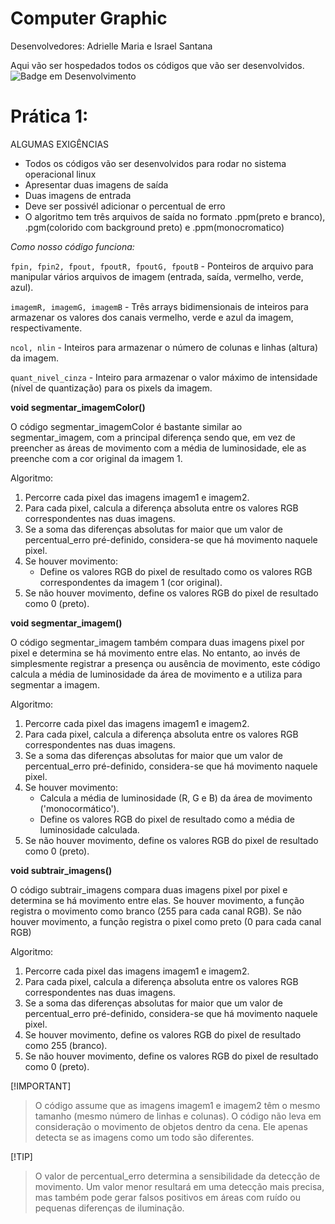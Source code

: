 # Computer Graphic

Desenvolvedores: Adrielle Maria e Israel Santana

Aqui vão ser hospedados todos os códigos que vão ser desenvolvidos.</br>
![Badge em Desenvolvimento](http://img.shields.io/static/v1?label=STATUS&message=%20CONCLUIDO&color=blue&style=for-the-badge)

# Prática 1: 

ALGUMAS EXIGÊNCIAS

- Todos os códigos vão ser desenvolvidos para rodar no sistema operacional linux
- Apresentar duas imagens de saída
- Duas imagens de entrada
- Deve ser possivél  adicionar o percentual de erro
- O algoritmo tem três arquivos de saída no formato .ppm(preto e branco), .pgm(colorido com background preto) e .ppm(monocromatico)

*Como nosso código funciona:*

`fpin, fpin2, fpout, fpoutR, fpoutG, fpoutB` - Ponteiros de arquivo para manipular vários arquivos de imagem (entrada, saída, vermelho, verde, azul).

`imagemR, imagemG, imagemB` - Três arrays bidimensionais de inteiros para armazenar os valores dos canais vermelho, verde e azul da imagem, respectivamente.

`ncol, nlin` - Inteiros para armazenar o número de colunas e linhas (altura) da imagem.

`quant_nivel_cinza` - Inteiro para armazenar o valor máximo de intensidade (nível de quantização) para os pixels da imagem.


**void segmentar_imagemColor()**

O código segmentar_imagemColor é bastante similar ao segmentar_imagem, com a principal diferença sendo que, em vez de preencher as áreas de movimento com a média de luminosidade, ele as preenche com a cor original da imagem 1.

Algoritmo:
1. Percorre cada pixel das imagens imagem1 e imagem2.
2. Para cada pixel, calcula a diferença absoluta entre os valores RGB correspondentes nas duas imagens.
3. Se a soma das diferenças absolutas for maior que um valor de percentual_erro pré-definido, considera-se que há movimento naquele pixel.
4. Se houver movimento:
    - Define os valores RGB do pixel de resultado como os valores RGB correspondentes da imagem 1 (cor original).
5. Se não houver movimento, define os valores RGB do pixel de resultado como 0 (preto).

**void segmentar_imagem()**

O código segmentar_imagem também compara duas imagens pixel por pixel e determina se há movimento entre elas. No entanto, ao invés de simplesmente registrar a presença ou ausência de movimento, este código calcula a média de luminosidade da área de movimento e a utiliza para segmentar a imagem.

Algoritmo:
1. Percorre cada pixel das imagens imagem1 e imagem2.
2. Para cada pixel, calcula a diferença absoluta entre os valores RGB correspondentes nas duas imagens.
3. Se a soma das diferenças absolutas for maior que um valor de percentual_erro pré-definido, considera-se que há movimento naquele pixel.
4. Se houver movimento:
    - Calcula a média de luminosidade (R, G e B) da área de movimento ('monocormático').
    - Define os valores RGB do pixel de resultado como a média de luminosidade calculada.
5. Se não houver movimento, define os valores RGB do pixel de resultado como 0 (preto).

**void subtrair_imagens()**

O código subtrair_imagens compara duas imagens pixel por pixel e determina se há movimento entre elas. Se houver movimento, a função registra o movimento como branco (255 para cada canal RGB). Se não houver movimento, a função registra o pixel como preto (0 para cada canal RGB)

Algoritmo:
1. Percorre cada pixel das imagens imagem1 e imagem2.
2. Para cada pixel, calcula a diferença absoluta entre os valores RGB correspondentes nas duas imagens.
3. Se a soma das diferenças absolutas for maior que um valor de percentual_erro pré-definido, considera-se que há movimento naquele pixel.
4. Se houver movimento, define os valores RGB do pixel de resultado como 255 (branco).
5. Se não houver movimento, define os valores RGB do pixel de resultado como 0 (preto).

[!IMPORTANT]

> O código assume que as imagens imagem1 e imagem2 têm o mesmo tamanho (mesmo número de linhas e colunas).
> O código não leva em consideração o movimento de objetos dentro da cena. Ele apenas detecta se as imagens como um todo são diferentes.

[!TIP]
> O valor de percentual_erro determina a sensibilidade da detecção de movimento. Um valor menor resultará em uma detecção mais precisa, mas também pode gerar falsos positivos em áreas com ruído ou pequenas diferenças de iluminação.
